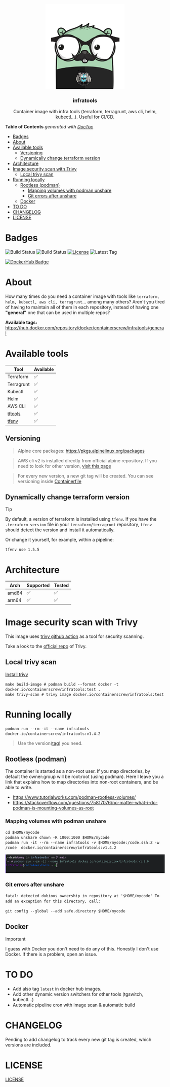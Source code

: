 <p align="center" >
    <img src="logo.png" alt="logo" width="250"/>
<h3 align="center">infratools</h3>
<p align="center">Container image with infra tools (terraform, terragrunt, aws cli, helm, kubectl...). Useful for CI/CD.</p>
</p>

<!-- START doctoc generated TOC please keep comment here to allow auto update -->
<!-- DON'T EDIT THIS SECTION, INSTEAD RE-RUN doctoc TO UPDATE -->
**Table of Contents**  *generated with [DocToc](https://github.com/thlorenz/doctoc)*

- [Badges](#badges)
- [About](#about)
- [Available tools](#available-tools)
  - [Versioning](#versioning)
  - [Dynamically change terraform version](#dynamically-change-terraform-version)
- [Architecture](#architecture)
- [Image security scan with Trivy](#image-security-scan-with-trivy)
  - [Local trivy scan](#local-trivy-scan)
- [Running locally](#running-locally)
  - [Rootless (podman)](#rootless-podman)
    - [Mapping volumes with podman unshare](#mapping-volumes-with-podman-unshare)
    - [Git errors after unshare](#git-errors-after-unshare)
  - [Docker](#docker)
- [TO DO](#to-do)
- [CHANGELOG](#changelog)
- [LICENSE](#license)

<!-- END doctoc generated TOC please keep comment here to allow auto update -->

# Badges

![Build Status](https://github.com/containerscrew/infratools/actions/workflows/build.yml/badge.svg)
![Build Status](https://github.com/containerscrew/infratools/actions/workflows/hadolint.yml/badge.svg)
[![License](https://img.shields.io/github/license/containerscrew/infratools)](/LICENSE)
![Latest Tag](https://img.shields.io/github/v/tag/containerscrew/infratools?sort=semver)

[![DockerHub Badge](http://dockeri.co/image/containerscrew/infratools)](https://hub.docker.com/r/containerscrew/infratools/)


#  About

How many times do you need a container image with tools like `terraform, helm, kubectl, aws cli, terragrunt`... among many others? Aren't you tired of having to maintain all of them in each repository, instead of having one **"general"** one that can be used in multiple repos?

**Available tags:** https://hub.docker.com/repository/docker/containerscrew/infratools/general

# Available tools

| Tool                                                 | Available |
|------------------------------------------------------|----------|
| Terraform                                            |   ✅      |
| Terragrunt                                           |   ✅      |
| Kubectl                                              |   ✅      |
| Helm                                                 |   ✅      |
| AWS CLI                                              |   ✅      |
| [tftools](https://github.com/containerscrew/tftools) |   ✅      |
| [tfenv](https://github.com/tfutils/tfenv)   |   ✅      |

## Versioning

> Alpine core packages: https://pkgs.alpinelinux.org/packages

> AWS cli v2 is installed directly from official alpine repository. If you need to look for other version, [visit this page](https://pkgs.alpinelinux.org/packages?name=aws-cli&branch=edge&repo=&arch=&maintainer=)

> For every new version, a new git tag will be created. You can see versioning inside [Containerfile](./Containerfile)

## Dynamically change terraform version

> [!TIP]
> By default, a version of terraform is installed using `tfenv`. If you have the `.terraform-version` file in your `terraform/terragrunt` repository, `tfenv` should detect the version and install it automatically.


Or change it yourself, for example, within a pipeline:

```shell
tfenv use 1.5.5
```

# Architecture

| Arch    | Supported | Tested |
|---------|----------|--------|
| amd64   | ✅        | ✅        |
| arm64   | ✅         | ✅         |

# Image security scan with Trivy

This image uses [trivy github action](https://github.com/aquasecurity/trivy-action) as a tool for security scanning.

Take a look to the [official repo](https://github.com/aquasecurity/trivy) of Trivy.

## Local trivy scan

[Install trivy](https://aquasecurity.github.io/trivy/test/getting-started/installation/)

```shell
make build-image # podman build --format docker -t docker.io/containerscrew/infratools:test .
make trivy-scan # trivy image docker.io/containerscrew/infratools:test
```

# Running locally

```shell
podman run --rm -it --name infratools docker.io/containerscrew/infratools:v1.4.2
```

> Use the version([tag](https://github.com/containerscrew/infratools/tags)) you need.

## Rootless (podman)

The container is started as a non-root user. If you map directories, by default the owner:group will be root:root (using podman). Here I leave you a link that explains how to map directories into non-root containers, and be able to write.

* https://www.tutorialworks.com/podman-rootless-volumes/
* https://stackoverflow.com/questions/75817076/no-matter-what-i-do-podman-is-mounting-volumes-as-root


### Mapping volumes with podman unshare

```shell
cd $HOME/mycode
podman unshare chown -R 1000:1000 $HOME/mycode
podman run -it --rm --name infratools -v $HOME/mycode:/code.ssh:Z -w /code  docker.io/containerscrew/infratools:v1.4.2
```

![example](./example.png)

### Git errors after unshare

`fatal: detected dubious ownership in repository at '$HOME/mycode'
To add an exception for this directory, call:`

```git config --global --add safe.directory $HOME/mycode```

## Docker

> [!IMPORTANT]
> I guess with Docker you don't need to do any of this. Honestly I don't use Docker. If there is a problem, open an issue.

# TO DO

* Add also tag `latest` in docker hub images.
* Add other dynamic version switchers for other tools (tgswitch, kubectl...)
* Automatic pipeline cron with image scan & automatic build

# CHANGELOG

Pending to add changelog to track every new git tag is created, which versions are included.

# LICENSE

[LICENSE](./LICENSE)

